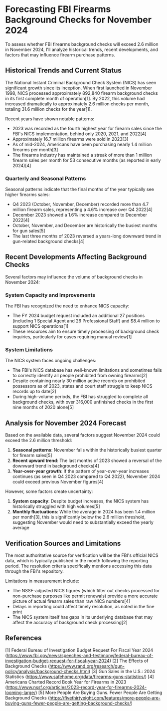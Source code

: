 # Forecasting FBI Firearms Background Checks for November 2024

To assess whether FBI firearms background checks will exceed 2.6 million in November 2024, I'll analyze historical trends, recent developments, and factors that may influence firearm purchase patterns.

## Historical Trends and Current Status

The National Instant Criminal Background Check System (NICS) has seen significant growth since its inception. When first launched in November 1998, NICS processed approximately 892,840 firearm background checks in its first complete month of operation[1]. By 2022, this volume had increased dramatically to approximately 2.6 million checks per month, totaling 31.6 million checks for the year[1].

Recent years have shown notable patterns:

- 2023 was recorded as the fourth highest year for firearm sales since the FBI's NICS implementation, behind only 2020, 2021, and 2022[4]
- Approximately 16.7 million firearms were sold in 2023[3]
- As of mid-2024, Americans have been purchasing nearly 1.4 million firearms per month[3]
- The firearms industry has maintained a streak of more than 1 million firearm sales per month for 53 consecutive months (as reported in early 2024)[4]

### Quarterly and Seasonal Patterns

Seasonal patterns indicate that the final months of the year typically see higher firearms sales:

- Q4 2023 (October, November, December) recorded more than 4.7 million firearm sales, representing a 4.6% increase over Q4 2022[4]
- December 2023 showed a 1.6% increase compared to December 2022[4]
- October, November, and December are historically the busiest months for gun sales[5]
- The last three months of 2023 reversed a years-long downward trend in gun-related background checks[4]

## Recent Developments Affecting Background Checks

Several factors may influence the volume of background checks in November 2024:

### System Capacity and Improvements

The FBI has recognized the need to enhance NICS capacity:

- The FY 2024 budget request included an additional 27 positions (including 1 Special Agent and 26 Professional Staff) and $8.4 million to support NICS operations[1]
- These resources aim to ensure timely processing of background check inquiries, particularly for cases requiring manual review[1]

### System Limitations

The NICS system faces ongoing challenges:

- The FBI's NICS database has well-known limitations and sometimes fails to correctly identify all people prohibited from owning firearms[2]
- Despite containing nearly 30 million active records on prohibited possessors as of 2023, states and court staff struggle to keep NICS records up to date[2]
- During high-volume periods, the FBI has struggled to complete all background checks, with over 316,000 unfinished checks in the first nine months of 2020 alone[5]

## Analysis for November 2024 Forecast

Based on the available data, several factors suggest November 2024 could exceed the 2.6 million threshold:

1. **Seasonal patterns**: November falls within the historically busiest quarter for firearm sales[5]
2. **Recent upward trend**: The last months of 2023 showed a reversal of the downward trend in background checks[4]
3. **Year-over-year growth**: If the pattern of year-over-year increases continues (as seen in Q4 2023 compared to Q4 2022), November 2024 could exceed previous November figures[4]

However, some factors create uncertainty:

1. **System capacity**: Despite budget increases, the NICS system has historically struggled with high volumes[5]
2. **Monthly fluctuations**: While the average in 2024 has been 1.4 million per month[3], this is significantly below the 2.6 million threshold, suggesting November would need to substantially exceed the yearly average

## Verification Sources and Limitations

The most authoritative source for verification will be the FBI's official NICS data, which is typically published in the month following the reporting period. The resolution criteria specifically mentions accessing this data through the FBI's repository.

Limitations in measurement include:

- The NSSF-adjusted NICS figures (which filter out checks processed for non-purchase purposes like permit renewals) provide a more accurate picture of actual firearm sales than raw NICS numbers[4]
- Delays in reporting could affect timely resolution, as noted in the fine print
- The NICS system itself has gaps in its underlying database that may affect the accuracy of background check processing[2]

## References

[1] Federal Bureau of Investigation Budget Request For Fiscal Year 2024 (https://www.fbi.gov/news/speeches-and-testimony/federal-bureau-of-investigation-budget-request-for-fiscal-year-2024)
[2] The Effects of Background Checks (https://www.rand.org/research/gun-policy/analysis/background-checks.html)
[3] Gun Sales in the U.S.: 2024 Statistics (https://www.safehome.org/data/firearms-guns-statistics/)
[4] Americans Charted Record Book Year for Firearms in 2023 (https://www.nssf.org/articles/2023-record-year-for-firearms-2024-looming-large/)
[5] More People Are Buying Guns. Fewer People Are Getting Background Checks (https://fivethirtyeight.com/features/more-people-are-buying-guns-fewer-people-are-getting-background-checks/)